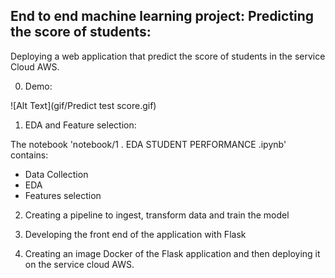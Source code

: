 ## End to end machine learning project: Predicting the score of students: 

Deploying a web application that predict the score of students in the service Cloud AWS.

0. Demo:

![Alt Text](gif/Predict test score.gif)


1. EDA and Feature selection: 

 The notebook 'notebook/1 . EDA STUDENT PERFORMANCE .ipynb' contains:

 - Data Collection 
 - EDA 
 - Features selection 

 2. Creating a pipeline to ingest, transform data and train the model

 3. Developing the front end of the application with Flask

 4. Creating an image Docker of the Flask application and then deploying it on the service cloud AWS.